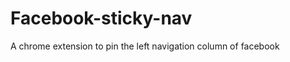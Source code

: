Facebook-sticky-nav
===================

A chrome extension to pin the left navigation column of facebook
